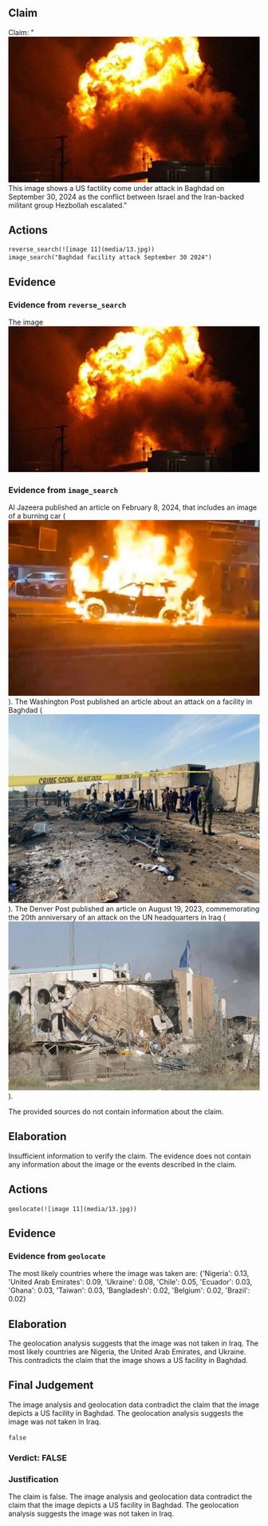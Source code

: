 ## Claim
Claim: "![image 11](media/13.jpg) This image shows a US factility come under attack in Baghdad on September 30, 2024 as the conflict between Israel and the Iran-backed militant group Hezbollah escalated."

## Actions
```
reverse_search(![image 11](media/13.jpg))
image_search("Baghdad facility attack September 30 2024")
```

## Evidence
### Evidence from `reverse_search`
The image ![image 11](media/13.jpg)

### Evidence from `image_search`
Al Jazeera published an article on February 8, 2024, that includes an image of a burning car (![image 5897](media/2025-08-29_19-31-1756495919-561062.jpg)). The Washington Post published an article about an attack on a facility in Baghdad (![image 5898](media/2025-08-29_19-32-1756495920-531834.jpg)). The Denver Post published an article on August 19, 2023, commemorating the 20th anniversary of an attack on the UN headquarters in Iraq (![image 5899](media/2025-08-29_19-32-1756495920-800966.jpg)).

The provided sources do not contain information about the claim.


## Elaboration
Insufficient information to verify the claim. The evidence does not contain any information about the image or the events described in the claim.


## Actions
```
geolocate(![image 11](media/13.jpg))
```

## Evidence
### Evidence from `geolocate`
The most likely countries where the image was taken are: {'Nigeria': 0.13, 'United Arab Emirates': 0.09, 'Ukraine': 0.08, 'Chile': 0.05, 'Ecuador': 0.03, 'Ghana': 0.03, 'Taiwan': 0.03, 'Bangladesh': 0.02, 'Belgium': 0.02, 'Brazil': 0.02}

## Elaboration
The geolocation analysis suggests that the image was not taken in Iraq. The most likely countries are Nigeria, the United Arab Emirates, and Ukraine. This contradicts the claim that the image shows a US facility in Baghdad.


## Final Judgement
The image analysis and geolocation data contradict the claim that the image depicts a US facility in Baghdad. The geolocation analysis suggests the image was not taken in Iraq.

`false`

### Verdict: FALSE

### Justification
The claim is false. The image analysis and geolocation data contradict the claim that the image depicts a US facility in Baghdad. The geolocation analysis suggests the image was not taken in Iraq.
